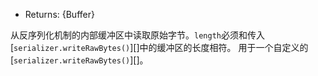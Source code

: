 
* Returns: {Buffer}

从反序列化机制的内部缓冲区中读取原始字节。`length`必须和传入[`serializer.writeRawBytes()`][]中的缓冲区的长度相符。
用于一个自定义的[`serializer.writeRawBytes()`][]。
